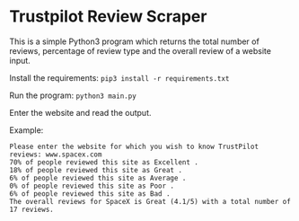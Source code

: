 # Trustpilot Review Scraper
This is a simple Python3 program which returns the total number of reviews, percentage of review type and the overall review of a website input.

Install the requirements: ```pip3 install -r requirements.txt```

Run the program: ```python3 main.py```

Enter the website and read the output.

Example:
```
Please enter the website for which you wish to know TrustPilot reviews: www.spacex.com
70% of people reviewed this site as Excellent .
18% of people reviewed this site as Great .
6% of people reviewed this site as Average .
0% of people reviewed this site as Poor .
6% of people reviewed this site as Bad .
The overall reviews for SpaceX is Great (4.1/5) with a total number of 17 reviews.
```
